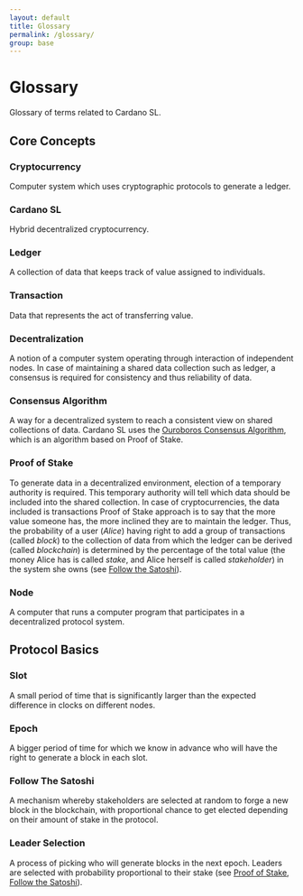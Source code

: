 ```yaml
---
layout: default
title: Glossary
permalink: /glossary/
group: base
---
```

# Glossary

Glossary of terms related to Cardano SL.

## Core Concepts

### Cryptocurrency

Computer system which uses cryptographic protocols to generate a ledger.

### Cardano SL

Hybrid decentralized cryptocurrency.

### Ledger

A collection of data that keeps track of value assigned to individuals.

### Transaction

Data that represents the act of transferring value.

### Decentralization

A notion of a computer system operating through interaction of independent
nodes. In case of maintaining a shared data collection such as ledger, a
consensus is required for consistency and thus reliability of data.

### Consensus Algorithm

A way for a decentralized system to reach a consistent view on shared
collections of data. Cardano SL uses the [Ouroboros Consensus
Algorithm](/cardano/proof-of-stake/), which is an algorithm based on
Proof of Stake.

### Proof of Stake

To generate data in a decentralized environment, election of a temporary
authority is required. This temporary authority will tell which data should
be included into the shared collection. In case of cryptocurrencies, the data
included is transactions Proof of Stake approach is to say that the more value
someone has, the more inclined they are to maintain the ledger. Thus, the
probability of a user (_Alice_) having right to add a group of transactions
(called _block_) to the collection of data from which the ledger can be
derived (called _blockchain_) is determined by the percentage of the total
value (the money Alice has is called _stake_, and Alice herself is
called _stakeholder_) in the system she owns (see [Follow the
Satoshi](#follow-the-satoshi)).

### Node

A computer that runs a computer program that participates in a decentralized
protocol system.

## Protocol Basics

### Slot

A small period of time that is significantly larger than the expected
difference in clocks on different nodes.

### Epoch

A bigger period of time for which we know in advance who will have the right
to generate a block in each slot.

### Follow The Satoshi

A mechanism whereby stakeholders are selected at random to forge a new block
in the blockchain, with proportional chance to get elected depending on their
amount of stake in the protocol.

### Leader Selection

A process of picking who will generate blocks in the next epoch. Leaders are
selected with probability proportional to their stake (see
[Proof of Stake](#proof-of-stake), [Follow the Satoshi](#follow-the-satoshi)).

